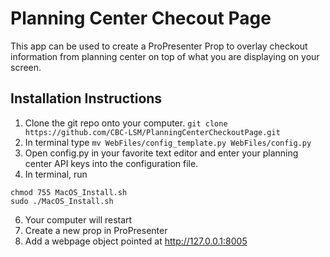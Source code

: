 # Planning Center Checout Page
This app can be used to create a ProPresenter Prop to overlay checkout information from planning center on top of what you are displaying on your screen.

## Installation Instructions
1. Clone the git repo onto your computer. ```git clone https://github.com/CBC-LSM/PlanningCenterCheckoutPage.git```
3. In terminal type ```mv WebFiles/config_template.py WebFiles/config.py```
4. Open config.py in your favorite text editor and enter your planning center API keys into the configuration file.
5. In terminal, run
```
chmod 755 MacOS_Install.sh
sudo ./MacOS_Install.sh
```
6. Your computer will restart
7. Create a new prop in ProPresenter
8. Add a webpage object pointed at http://127.0.0.1:8005
